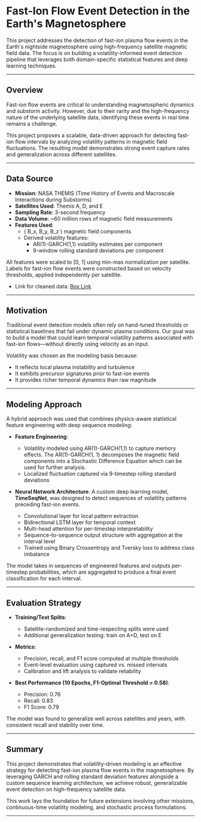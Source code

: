 # Fast-Ion Flow Event Detection in the Earth's Magnetosphere

This project addresses the detection of fast-ion plasma flow events in the Earth's nightside magnetosphere using high-frequency satellite magnetic field data. The focus is on building a volatility-informed event detection pipeline that leverages both domain-specific statistical features and deep learning techniques.

---

## Overview

Fast-ion flow events are critical to understanding magnetospheric dynamics and substorm activity. However, due to their rarity and the high-frequency nature of the underlying satellite data, identifying these events in real time remains a challenge.

This project proposes a scalable, data-driven approach for detecting fast-ion flow intervals by analyzing volatility patterns in magnetic field fluctuations. The resulting model demonstrates strong event capture rates and generalization across different satellites.

---

## Data Source

- **Mission**: NASA THEMIS (Time History of Events and Macroscale Interactions during Substorms)
- **Satellites Used**: Themis A, D, and E
- **Sampling Rate**: 3-second frequency
- **Data Volume**: ~60 million rows of magnetic field measurements
- **Features Used**:
  - \( B_x, B_y, B_z \) magnetic field components
  - Derived volatility features:
    - AR(1)-GARCH(1,1) volatility estimates per component
    - 9-window rolling standard deviations per component

All features were scaled to [0, 1] using min-max normalization per satellite. Labels for fast-ion flow events were constructed based on velocity thresholds, applied independently per satellite.

- Link for cleaned data: [Box Link](https://utdallas.box.com/s/jufvj71jfnmu7sn5fm2wgtee3o48i3zc)

---

## Motivation

Traditional event detection models often rely on hand-tuned thresholds or statistical baselines that fail under dynamic plasma conditions. Our goal was to build a model that could learn temporal volatility patterns associated with fast-ion flows—without directly using velocity as an input.

Volatility was chosen as the modeling basis because:
- It reflects local plasma instability and turbulence
- It exhibits precursor signatures prior to fast-ion events
- It provides richer temporal dynamics than raw magnitude

---

## Modeling Approach

A hybrid approach was used that combines physics-aware statistical feature engineering with deep sequence modeling:

- **Feature Engineering**:
  - Volatility modeled using AR(1)-GARCH(1,1) to capture memory effects. The AR(1)-GARCH(1, 1) decomposes the magnetic field components into a Stochastic Difference Equation which can be used for further analysis.
  - Localized fluctuation captured via 9-timestep rolling standard deviations

- **Neural Network Architecture**:
  A custom deep learning model, **TimeSeqNet**, was designed to detect sequences of volatility patterns preceding fast-ion events.
  - Convolutional layer for local pattern extraction
  - Bidirectional LSTM layer for temporal context
  - Multi-head attention for per-timestep interpretability
  - Sequence-to-sequence output structure with aggregation at the interval level
  - Trained using Binary Crossentropy and Tversky loss to address class imbalance

The model takes in sequences of engineered features and outputs per-timestep probabilities, which are aggregated to produce a final event classification for each interval.

---

## Evaluation Strategy

- **Training/Test Splits**:
  - Satellite-randomized and time-respecting splits were used
  - Additional generalization testing: train on A+D, test on E

- **Metrics**:
  - Precision, recall, and F1 score computed at multiple thresholds
  - Event-level evaluation using captured vs. missed intervals
  - Calibration and lift analysis to validate reliability

- **Best Performance (10 Epochs, F1-Optimal Threshold = 0.58)**:
  - Precision: 0.76
  - Recall: 0.83
  - F1 Score: 0.79

The model was found to generalize well across satellites and years, with consistent recall and stability over time.

---

## Summary

This project demonstrates that volatility-driven modeling is an effective strategy for detecting fast-ion plasma flow events in the magnetosphere. By leveraging GARCH and rolling standard deviation features alongside a custom sequence learning architecture, we achieve robust, generalizable event detection on high-frequency satellite data.

This work lays the foundation for future extensions involving other missions, continuous-time volatility modeling, and stochastic process formulations.

---

